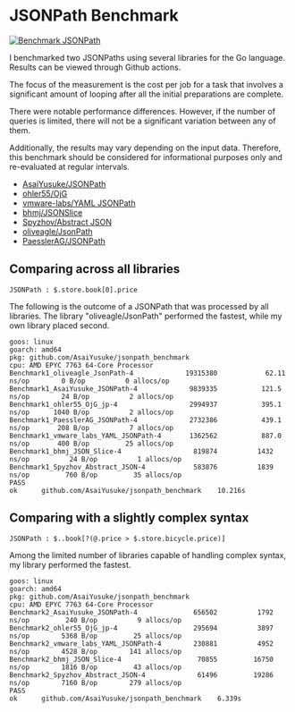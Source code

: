 # JSONPath Benchmark

[![Benchmark JSONPath](https://github.com/AsaiYusuke/jsonpath-benchmark/actions/workflows/build.yml/badge.svg)](https://github.com/AsaiYusuke/jsonpath-benchmark/actions/workflows/build.yml)

I benchmarked two JSONPaths using several libraries for the Go language.
Results can be viewed through Github actions.

The focus of the measurement is the cost per job for a task that involves a significant amount of looping after all the initial preparations are complete.

There were notable performance differences.
However, if the number of queries is limited, there will not be a significant variation between any of them.

Additionally, the results may vary depending on the input data.
Therefore, this benchmark should be considered for informational purposes only and re-evaluated at regular intervals.

- [AsaiYusuke/JSONPath](https://github.com/AsaiYusuke/jsonpath)
- [ohler55/OjG](https://github.com/ohler55/ojg)
- [vmware-labs/YAML JSONPath](https://github.com/vmware-labs/yaml-jsonpath)
- [bhmj/JSONSlice](https://github.com/bhmj/jsonslice)
- [Spyzhov/Abstract JSON](https://github.com/spyzhov/ajson)
- [oliveagle/JsonPath](https://github.com/oliveagle/jsonpath)
- [PaesslerAG/JSONPath](https://github.com/PaesslerAG/jsonpath)

## Comparing across all libraries

```
JSONPath : $.store.book[0].price
```

The following is the outcome of a JSONPath that was processed by all libraries.
The library "oliveagle/JsonPath" performed the fastest, while my own library placed second.

```
goos: linux
goarch: amd64
pkg: github.com/AsaiYusuke/jsonpath_benchmark
cpu: AMD EPYC 7763 64-Core Processor                
Benchmark1_oliveagle_JsonPath-4          	19315380	        62.11 ns/op	       0 B/op	       0 allocs/op
Benchmark1_AsaiYusuke_JSONPath-4         	 9839335	       121.5 ns/op	      24 B/op	       2 allocs/op
Benchmark1_ohler55_OjG_jp-4              	 2994937	       395.1 ns/op	    1040 B/op	       2 allocs/op
Benchmark1_PaesslerAG_JSONPath-4         	 2732386	       439.1 ns/op	     208 B/op	       7 allocs/op
Benchmark1_vmware_labs_YAML_JSONPath-4   	 1362562	       887.0 ns/op	     400 B/op	      25 allocs/op
Benchmark1_bhmj_JSON_Slice-4             	  819874	      1432 ns/op	      24 B/op	       1 allocs/op
Benchmark1_Spyzhov_Abstract_JSON-4       	  583876	      1839 ns/op	     760 B/op	      35 allocs/op
PASS
ok  	github.com/AsaiYusuke/jsonpath_benchmark	10.216s

```

## Comparing with a slightly complex syntax

```
JSONPath : $..book[?(@.price > $.store.bicycle.price)]
```

Among the limited number of libraries capable of handling complex syntax, my library performed the fastest.

```
goos: linux
goarch: amd64
pkg: github.com/AsaiYusuke/jsonpath_benchmark
cpu: AMD EPYC 7763 64-Core Processor                
Benchmark2_AsaiYusuke_JSONPath-4         	  656502	      1792 ns/op	     240 B/op	       9 allocs/op
Benchmark2_ohler55_OjG_jp-4              	  295694	      3897 ns/op	    5368 B/op	      25 allocs/op
Benchmark2_vmware_labs_YAML_JSONPath-4   	  230881	      4952 ns/op	    4528 B/op	     141 allocs/op
Benchmark2_bhmj_JSON_Slice-4             	   70855	     16750 ns/op	    1816 B/op	      43 allocs/op
Benchmark2_Spyzhov_Abstract_JSON-4       	   61496	     19286 ns/op	    7160 B/op	     279 allocs/op
PASS
ok  	github.com/AsaiYusuke/jsonpath_benchmark	6.339s

```
